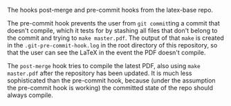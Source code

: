 The hooks
    post-merge
and
    pre-commit
hooks from the latex-base repo.

The pre-commit hook prevents the user from `git commit`ting a commit that doesn't compile, which it tests for by stashing all files that don't belong to the commit and trying to `make master.pdf`.  The output of that `make` is created in the `.git-pre-commit-hook.log` in the root directory of this repository, so that the user can see the LaTeX in the event the PDF doesn't compile.

The `post-merge` hook tries to compile the latest PDF, also using `make master.pdf` after the repository has been updated.
It is much less sophisticated than the pre-commit hook, because (under the assumption the pre-commit hook is working) the committed state of the repo should always compile.
